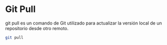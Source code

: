 # Git Pull
git pull es un comando de Git utilizado para actualizar la versión local de un repositorio desde otro remoto.
````bash
git pull 
````
````